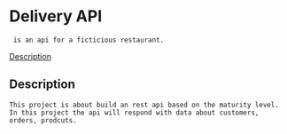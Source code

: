 # Delivery API
```
 is an api for a ficticious restaurant.
```

[Description](#description)

## Description
```
This project is about build an rest api based on the maturity level.
In this project the api will respond with data about customers, orders, prodcuts.
```
